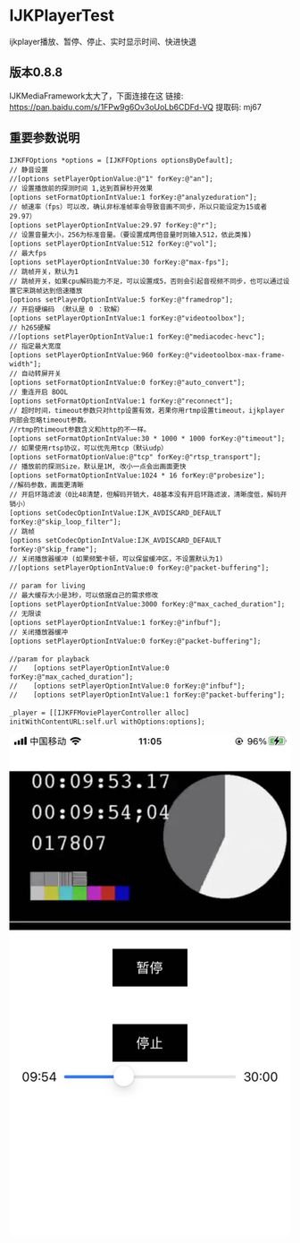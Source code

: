 # IJKPlayerTest
ijkplayer播放、暂停、停止、实时显示时间、快进快退
## 版本0.8.8

IJKMediaFramework太大了，下面连接在这
链接: https://pan.baidu.com/s/1FPw9g6Ov3oUoLb6CDFd-VQ 提取码: mj67 
## 重要参数说明
    IJKFFOptions *options = [IJKFFOptions optionsByDefault];
    // 静音设置
    //[options setPlayerOptionValue:@"1" forKey:@"an"];
    // 设置播放前的探测时间 1,达到首屏秒开效果
    [options setFormatOptionIntValue:1 forKey:@"analyzeduration"];
    // 帧速率（fps）可以改，确认非标准帧率会导致音画不同步，所以只能设定为15或者29.97）
    [options setPlayerOptionIntValue:29.97 forKey:@"r"];
    // 设置音量大小，256为标准音量。（要设置成两倍音量时则输入512，依此类推)
    [options setPlayerOptionIntValue:512 forKey:@"vol"];
    // 最大fps
    [options setPlayerOptionIntValue:30 forKey:@"max-fps"];
    // 跳帧开关，默认为1
    // 跳帧开关，如果cpu解码能力不足，可以设置成5，否则会引起音视频不同步，也可以通过设置它来跳帧达到倍速播放
    [options setPlayerOptionIntValue:5 forKey:@"framedrop"];
    // 开启硬编码 （默认是 0 ：软解）
    [options setPlayerOptionIntValue:1 forKey:@"videotoolbox"];
    // h265硬解
    //[options setPlayerOptionIntValue:1 forKey:@"mediacodec-hevc"];
    // 指定最大宽度
    [options setPlayerOptionIntValue:960 forKey:@"videotoolbox-max-frame-width"];
    // 自动转屏开关
    [options setFormatOptionIntValue:0 forKey:@"auto_convert"];
    // 重连开启 BOOL
    [options setFormatOptionIntValue:1 forKey:@"reconnect"];
    // 超时时间，timeout参数只对http设置有效，若果你用rtmp设置timeout，ijkplayer内部会忽略timeout参数。
    //rtmp的timeout参数含义和http的不一样。
    [options setFormatOptionIntValue:30 * 1000 * 1000 forKey:@"timeout"];
    // 如果使用rtsp协议，可以优先用tcp（默认udp）
    [options setFormatOptionValue:@"tcp" forKey:@"rtsp_transport"];
    // 播放前的探测Size，默认是1M, 改小一点会出画面更快
    [options setFormatOptionIntValue:1024 * 16 forKey:@"probesize"];
    //解码参数，画面更清晰
    // 开启环路滤波（0比48清楚，但解码开销大，48基本没有开启环路滤波，清晰度低，解码开销小）
    [options setCodecOptionIntValue:IJK_AVDISCARD_DEFAULT forKey:@"skip_loop_filter"];
    // 跳帧
    [options setCodecOptionIntValue:IJK_AVDISCARD_DEFAULT forKey:@"skip_frame"];
    // 关闭播放器缓冲 (如果频繁卡顿，可以保留缓冲区，不设置默认为1)
    //[options setPlayerOptionIntValue:0 forKey:@"packet-buffering"];
        
    // param for living
    // 最大缓存大小是3秒，可以依据自己的需求修改
    [options setPlayerOptionIntValue:3000 forKey:@"max_cached_duration"];
    // 无限读
    [options setPlayerOptionIntValue:1 forKey:@"infbuf"];
    // 关闭播放器缓冲
    [options setPlayerOptionIntValue:0 forKey:@"packet-buffering"];
        
    //param for playback
    //    [options setPlayerOptionIntValue:0 forKey:@"max_cached_duration"];
    //    [options setPlayerOptionIntValue:0 forKey:@"infbuf"];
    //    [options setPlayerOptionIntValue:1 forKey:@"packet-buffering"];
    
    _player = [[IJKFFMoviePlayerController alloc] initWithContentURL:self.url withOptions:options];

![image](https://github.com/coderMyron/IJKPlayerTest/blob/main/jietu.jpeg)
